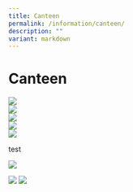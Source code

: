 ```yaml
---
title: Canteen
permalink: /information/canteen/
description: ""
variant: markdown
---
```

<h1><strong>Canteen</strong></h1>

![](/images/T3_Tappee_1.jpg)  
![](/images/T3_Tappee_2.jpg)  
![](/images/T3_Tappee_3.jpg)  
![](/images/T3_Tappee_4.jpg)  
![](/images/T3_Tappee_5.jpg)

test

![](/images/2025__T4_Tapee_3.jpg)

![](/images/2025_T4_Tapee_3_11.jpg)
![](/images/2025_T4_Tapee_3_22.jpg)